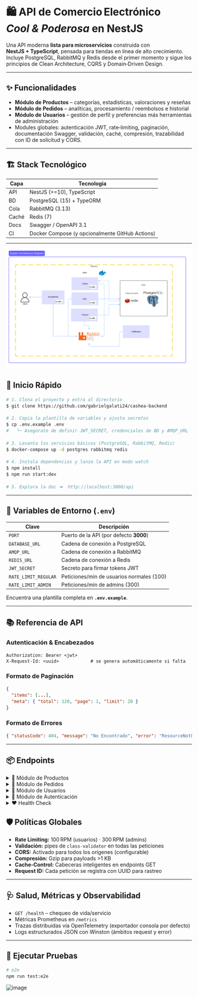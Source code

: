 # 🛍️ API de Comercio Electrónico *Cool & Poderosa* en NestJS

Una API moderna **lista para microservicios** construida con **NestJS + TypeScript**, pensada para tiendas en línea de alto crecimiento. Incluye PostgreSQL, RabbitMQ y Redis desde el primer momento y sigue los principios de Clean Architecture, CQRS y Domain‑Driven Design.

---

## ✨ Funcionalidades

* **Módulo de Productos** – categorías, estadísticas, valoraciones y reseñas
* **Módulo de Pedidos** – analíticas, procesamiento / reembolsos e historial
* **Módulo de Usuarios** – gestión de perfil y preferencias más herramientas de administración
* Modules globales: autenticación JWT, rate‑limiting, paginación, documentación Swagger, validación, caché, compresión, trazabilidad con ID de solicitud y CORS.

---

## 🏗️ Stack Tecnológico

| Capa  | Tecnología                                      |
| ----- | ----------------------------------------------- |
| API   | NestJS (>=10), TypeScript                       |
| BD    | PostgreSQL (15) + TypeORM 
| Cola  | RabbitMQ (3.13)                                 |
| Caché | Redis (7)                                       |
| Docs  | Swagger / OpenAPI 3.1                           |
| CI    | Docker Compose (y opcionalmente GitHub Actions) |

---


![Logo de la API](https://raw.githubusercontent.com/gabrielgalati24/cashea-backend/main/image.png)

## 🚀 Inicio Rápido

```bash
# 1. Clona el proyecto y entra al directorio
$ git clone https://github.com/gabrielgalati24/cashea-backend 

# 2. Copia la plantilla de variables y ajusta secretos
$ cp .env.example .env
#   └─ Asegúrate de definir JWT_SECRET, credenciales de BD y AMQP_URL

# 3. Levanta los servicios básicos (PostgreSQL, RabbitMQ, Redis)
$ docker‑compose up -d postgres rabbitmq redis

# 4. Instala dependencias y lanza la API en modo watch
$ npm install
$ npm run start:dev

# 5. Explora la doc ➜  http://localhost:3000/api
```


---

## 🔧 Variables de Entorno (`.env`)

| Clave                | Descripción                               |
| -------------------- | ----------------------------------------- |
| `PORT`               | Puerto de la API (por defecto **3000**)   |
| `DATABASE_URL`       | Cadena de conexión a PostgreSQL           |
| `AMQP_URL`           | Cadena de conexión a RabbitMQ             |
| `REDIS_URL`          | Cadena de conexión a Redis                |
| `JWT_SECRET`         | Secreto para firmar tokens JWT            |
| `RATE_LIMIT_REGULAR` | Peticiones/min de usuarios normales (100) |
| `RATE_LIMIT_ADMIN`   | Peticiones/min de admins (300)            |

Encuentra una plantilla completa en **`.env.example`**.

---

## 📚 Referencia de API

### Autenticación & Encabezados

```text
Authorization: Bearer <jwt>
X‑Request‑Id: <uuid>            # se genera automáticamente si falta
```

### Formato de Paginación

```json
{
  "items": [...],
  "meta": { "total": 120, "page": 1, "limit": 20 }
}
```

### Formato de Errores

```json
{ "statusCode": 404, "message": "No Encontrado", "error": "ResourceNotFound" }
```

---
## 📦 Endpoints

<details>
<summary>🛒 Módulo de Productos</summary>

| Método | Ruta                           | Auth      | Descripción                                      | Implementado |
| ------ | ------------------------------ | --------- | ------------------------------------------------ | ------------ |
| GET    | `/products/categories`         | Público   | Lista categorías                                 | ❌           |
| POST   | `/products/categories`         | **Admin** | Crea categoría                                   | ❌           |
| GET    | `/products/stats`              | **Admin** | Estadísticas globales                            | ❌           |
| POST   | `/products/:id/reviews`        | Usuario   | Crea reseña                                      | ❌           |
| GET    | `/products/:id/reviews`        | Público   | Reseñas paginadas                                | ❌           |
| GET    | `/products`                    | Público   | Listar productos con paginación, filtros y búsqueda | ✅        |
| GET    | `/products/:id`                | Público   | Obtener producto por ID                          | ✅           |
| POST   | `/products`                    | **Admin** | Crear nuevo producto                             | ✅           |
| POST   | `/products/bulk`               | **Admin** | Crear productos en lote                          | ✅           |
| PUT    | `/products/:id`                | **Admin** | Actualizar producto                              | ✅           |
| DELETE | `/products/:id`                | **Admin** | Eliminar producto                                | ✅           |
| GET    | `/products/category/:category` | Público   | Listar productos por categoría                   | ✅           |

</details>

<details>
<summary>📑 Módulo de Pedidos</summary>

| Método | Ruta                      | Auth      | Descripción                           | Implementado |
| ------ | ------------------------- | --------- | ------------------------------------- | ------------ |
| GET    | `/orders/stats`           | **Admin** | KPI de ingresos y pedidos             | ❌           |
| POST   | `/orders/:id/process`     | **Admin** | Actualiza estado y notifica           | ❌           |
| POST   | `/orders/:id/refund`      | **Admin** | Emite reembolso                       | ❌           |
| GET    | `/orders/history`         | Usuario   | Historial paginado                    | ❌           |
| GET    | `/orders`                 | **Admin** | Obtener todos los pedidos             | ✅           |
| GET    | `/orders/:id`             | **Admin** | Obtener pedido por ID                 | ✅           |
| GET    | `/orders/user/:userId`    | Usuario   | Obtener pedidos de un usuario específico | ✅        |
| POST   | `/orders`                 | Usuario   | Crear nuevo pedido                    | ✅           |
| PUT    | `/orders/:id`             | **Admin** | Actualizar estado de pedido           | ✅           |
| DELETE | `/orders/:id`             | **Admin** | Cancelar pedido                       | ✅           |

</details>

<details>
<summary>👤 Módulo de Usuarios</summary>

| Método | Ruta                    | Auth      | Descripción                   | Implementado |
| ------ | ----------------------- | --------- | ----------------------------- | ------------ |
| GET    | `/users/profile`        | Usuario   | Perfil actual                 | ❌           |
| PUT    | `/users/profile`        | Usuario   | Actualiza perfil              | ❌           |
| GET    | `/users/preferences`    | Usuario   | Lee preferencias              | ❌           |
| PUT    | `/users/preferences`    | Usuario   | Actualiza preferencias        | ❌           |
| GET    | `/users/inactive`       | **Admin** | Usuarios inactivos            | ❌           |
| POST   | `/users/bulk-status`    | **Admin** | Cambia estado en lote         | ❌           |
| GET    | `/users`                | **Admin** | Obtener todos los usuarios    | ✅           |
| GET    | `/users/:id`            | **Admin** | Obtener usuario por ID        | ✅           |
| POST   | `/users`                | **Admin** | Crear nuevo usuario           | ✅           |
| PUT    | `/users/:id`            | Usuario   | Actualizar perfil de usuario  | ✅           |
| DELETE | `/users/:id`            | **Admin** | Eliminar usuario              | ✅           |

</details>

<details>
<summary>🔐 Módulo de Autenticación</summary>

| Método | Ruta             | Auth    | Descripción               | Implementado |
| ------ | ---------------- | ------- | ------------------------- | ------------ |
| POST   | `/auth/register` | Público | Registrar nuevo usuario   | ✅           |
| POST   | `/auth/login`    | Público | Inicio de sesión          | ✅           |
| POST   | `/auth/refresh`  | Público | Refrescar token de acceso | ✅           |

</details>

<details>
<summary>❤️ Health Check</summary>

| Método | Ruta      | Auth    | Descripción                 | Implementado |
| ------ | --------- | ------- | --------------------------- | ------------ |
| GET    | `/health` | Público | Estado de salud del sistema | ✅           |

</details>


## 🛡️ Políticas Globales

* **Rate Limiting:** 100 RPM (usuarios) · 300 RPM (admins)
* **Validación:** pipes de `class‑validator` en todas las peticiones
* **CORS:** Activado para todos los orígenes (configurable)
* **Compresión:** Gzip para payloads >1 KB
* **Cache‑Control:** Cabeceras inteligentes en endpoints GET
* **Request ID:** Cada petición se registra con UUID para rastreo

---

## 🩺 Salud, Métricas y Observabilidad

* `GET /health` – chequeo de vida/servicio
* Métricas Prometheus en `/metrics`
* Trazas distribuidas vía OpenTelemetry (exportador consola por defecto)
* Logs estructurados JSON con Winston (ámbitos request y error)

---

## 🧪 Ejecutar Pruebas

```bash
# e2e
npm run test:e2e

```
![image](https://github.com/user-attachments/assets/35ff6b8d-1626-4840-a240-36d02bc824bc)


